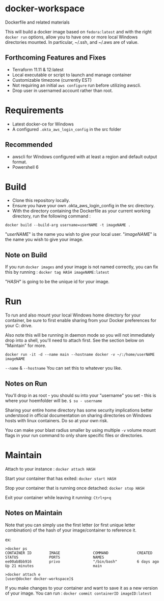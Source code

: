 # docker-workspace
Dockerfile and related materials

This will build a docker image based on `fedora:latest` and with the right `docker run` options, allow you to have one or more local Windows directories mounted. In particular, ~/.ssh, and ~/.aws are of value. 

## Forthcoming Features and Fixes
- Terraform 11.11 & 12:latest
- Local executable or script to launch and manage container
- Customizable timezone (currently EST)
- Not requiring an initial `aws configure` run before utilizing awscli. 
- Drop user in usernamed account rather than root. 


# Requirements
- Latest docker-ce for Windows
- A configured `.okta_aws_login_config` in the src folder

## Recommended
- awscli for Windows configured with at least a region and default output format.
- Powershell 6


# Build
- Clone this repository locally. 
- Ensure you have your own .okta_aws_login_config in the src directory.
- With the directory containing the Dockerfile as your current working directory, run the following command :

`docker build --build-arg username=userNAME -t imageNAME .` 

"*userNAME*" is the name you wish to give your local user.
"*imageNAME*" is the name you wish to give your image.


## Note on Build
If you run `docker images` and your image is not named correctly, you can fix this by running :
`docker tag HASH imageNAME:latest`

"*HASH*" is going to be the unique id for your image. 


# Run

To run and also mount your local Windows home directory for your container, be sure to first enable sharing from your Docker preferences for your C: drive.

Also note this will be running in daemon mode so you will not immediately drop into a shell, you'll need to attach first. See the section below on "Maintain" for more.

`docker run -it -d --name main --hostname docker -v ~/:/home/userNAME imageNAME`

`--name` & `--hostname` You can set this to whatever you like.

## Notes on Run
You'll drop in as root - you should su into your "username" you set - this is where your hoemfolder will be. `$ su - username`

Sharing your entire home directory has some security implications better understood in official documentation on sharing directories on Windows hosts with linux containers. Do so at your own risk.

You can make your blast radius smaller by using multiple `-v` volume mount flags in your run command to only share specific files or directories. 


# Maintain

Attach to your instance :
`docker attach HASH`

Start your container that has exited:
`docker start HASH`

Stop your container that is running once detached:
`docker stop HASH`

Exit your container while leaving it running:
`Ctrl+p+q`

## Notes on Maintain

Note that you can simply use the first letter (or first unique letter combination) of the hash of your image/container to reference it. 

ex:
```
>docker ps
CONTAINER ID        IMAGE               COMMAND             CREATED             STATUS              PORTS               NAMES                                   
ee00ab8bb916        privo               "/bin/bash"         6 days ago          Up 21 minutes                           main
```

```
>docker attach e
[user@docker docker-workspace]$
```

If you make changes to your container and want to save it as a new version of your image. You can run :
`docker commit containerID imageID:latest`